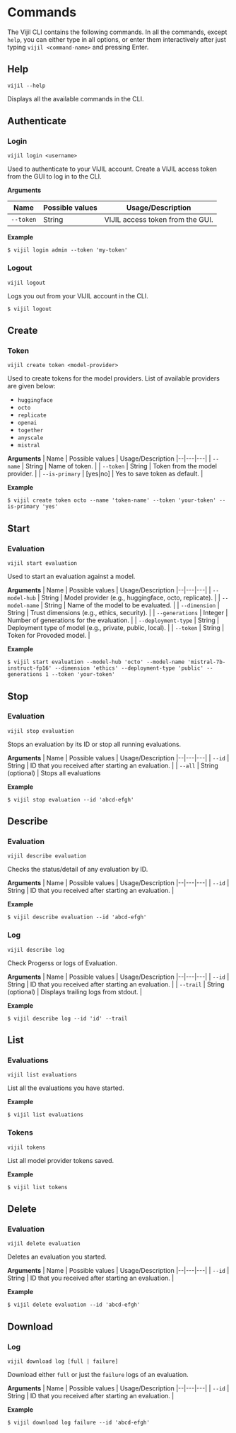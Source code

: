 # Commands

The Vijil CLI contains the following commands.
In all the commands, except `help`, you can either type in all options, or enter them interactively after just typing
`vijil <command-name>` and pressing Enter.

## Help

`vijil --help`

Displays all the available commands in the CLI.

## Authenticate

### Login

`vijil login <username>`

Used to authenticate to your VIJIL account. Create a VIJIL access token from the GUI to log in to the CLI.


**Arguments**

| Name | Possible values | Usage/Description
|--|---|---|
| `--token` | String | VIJIL access token from the GUI. |

**Example**

```console
$ vijil login admin --token 'my-token'
```

### Logout

`vijil logout`

Logs you out from your VIJIL account in the CLI.

```console
$ vijil logout
```

## Create

### Token

`vijil create token <model-provider>`

Used to create tokens for the model providers. List of available providers are given below:
- `huggingface`
- `octo`
- `replicate`
- `openai`
- `together`
- `anyscale`
- `mistral`

**Arguments**
| Name | Possible values | Usage/Description
|--|---|---|
| `--name` | String | Name of token. |
| `--token` | String | Token from the model provider. |
| `--is-primary` | [yes\|no] | Yes to save token as default. |

**Example**
```console
$ vijil create token octo --name 'token-name' --token 'your-token' --is-primary 'yes'
```

## Start

### Evaluation

`vijil start evaluation`

Used to start an evaluation against a model.

**Arguments**
| Name | Possible values | Usage/Description
|--|---|---|
| `--model-hub`	| String	| Model provider (e.g., huggingface, octo, replicate). |
| `--model-name`	| String	| Name of the model to be evaluated. |
| `--dimension`	| String	| Trust dimensions (e.g., ethics, security). |
| `--generations`	| Integer	| Number of generations for the evaluation. |
| `--deployment-type` | String | Deployment type of model (e.g., private, public, local). |
| `--token` | String | Token for Provoded model. |

**Example**

```console
$ vijil start evaluation --model-hub 'octo' --model-name 'mistral-7b-instruct-fp16' --dimension 'ethics' --deployment-type 'public' --generations 1 --token 'your-token'
```

## Stop

### Evaluation

`vijil stop evaluation`

Stops an evaluation by its ID or stop all running evaluations.

**Arguments**
| Name | Possible values | Usage/Description
|--|---|---|
| `--id` | String | ID that you received after starting an evaluation. |
| `--all` | String (optional) | Stops all evaluations


**Example**

```console
$ vijil stop evaluation --id 'abcd-efgh'
```

## Describe

### Evaluation

`vijil describe evaluation`

Checks the status/detail of any evaluation by ID.

**Arguments**
| Name | Possible values | Usage/Description
|--|---|---|
| `--id` | String | ID that you received after starting an evaluation. |


**Example**
```console
$ vijil describe evaluation --id 'abcd-efgh'
```


### Log

`vijil describe log`

Check Progerss or logs of Evaluation.

**Arguments**
| Name | Possible values | Usage/Description
|--|---|---|
| `--id` | String | ID that you received after starting an evaluation. |
| `--trail` | String (optional) | Displays trailing logs from stdout. | 


**Example**
```console
$ vijil describe log --id 'id' --trail
```

## List

### Evaluations

`vijil list evaluations`

List all the evaluations you have started.

**Example**
```console
$ vijil list evaluations
```

### Tokens

`vijil tokens`

List all model provider tokens saved.

**Example**
```console
$ vijil list tokens
```

## Delete

### Evaluation

`vijil delete evaluation`

Deletes an evaluation you started.

**Arguments**
| Name | Possible values | Usage/Description
|--|---|---|
| `--id` | String | ID that you received after starting an evaluation. |

**Example**
```console
$ vijil delete evaluation --id 'abcd-efgh'
```


## Download

### Log

`vijil download log [full | failure]`

Download either `full` or just the `failure` logs of an evaluation.

**Arguments**
| Name | Possible values | Usage/Description
|--|---|---|
| `--id` | String | ID that you received after starting an evaluation. |

**Example**
```console
$ vijil download log failure --id 'abcd-efgh'
```

